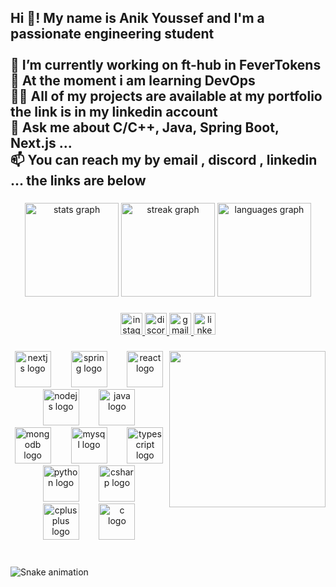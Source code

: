<h2 align="left">Hi 👋! My name is Anik Youssef and I'm a passionate engineering student<br><br>🔭 I’m currently working on ft-hub in FeverTokens<br>🌱 At the moment i am learning DevOps<br>👨‍💻 All of my projects are available at my portfolio the link is in my linkedin account  <br>💬 Ask me about C/C++, Java, Spring Boot, Next.js ...<br>📫 You can reach my by email , discord , linkedin ... the links are below</h2>

###

<div align="center">
  <img src="https://github-readme-stats.vercel.app/api?username=YoussefAnik2304&hide_title=false&hide_rank=false&show_icons=true&include_all_commits=false&count_private=true&disable_animations=false&theme=blue-green&locale=en&hide_border=false" height="150" alt="stats graph"  />
  <img src="https://streak-stats.demolab.com?user=YoussefAnik2304&locale=en&mode=daily&theme=blue-green&hide_border=false&border_radius=4" height="150" alt="streak graph"  />
  <img src="https://github-readme-stats.vercel.app/api/top-langs?username=YoussefAnik2304&locale=en&hide_title=false&layout=compact&card_width=320&langs_count=5&theme=blue-green&hide_border=false" height="150" alt="languages graph"  />
</div>

###

<div align="center">
  <a href="https://www.instagram.com/a.youssef__02/" target="_blank">
    <img src="https://img.shields.io/static/v1?message=Instagram&logo=instagram&label=&color=E4405F&logoColor=white&labelColor=&style=for-the-badge" height="35" alt="instagram logo"  />
  </a>
  <a href="https://www.discordapp.com/users/a.youssef2304" target="_blank">
    <img src="https://img.shields.io/static/v1?message=Discord&logo=discord&label=&color=7289DA&logoColor=white&labelColor=&style=for-the-badge" height="35" alt="discord logo"  />
  </a>
  <a href="youssefanik@gmail.com" target="_blank">
    <img src="https://img.shields.io/static/v1?message=Gmail&logo=gmail&label=&color=D14836&logoColor=white&labelColor=&style=for-the-badge" height="35" alt="gmail logo"  />
  </a>
  <a href="https://www.linkedin.com/in/youssef-anik-937b92273/" target="_blank">
    <img src="https://img.shields.io/static/v1?message=LinkedIn&logo=linkedin&label=&color=0077B5&logoColor=white&labelColor=&style=for-the-badge" height="35" alt="linkedin logo"  />
  </a>
</div>

###

<img align="right" height="250" src="https://camo.githubusercontent.com/469bae80f3a07206e0f2264c099bd7751b1668beb8eadcd3236ede9f236c0db3/68747470733a2f2f696d67732e7365617263682e62726176652e636f6d2f7547426552777a6862694f7068594476476b516e4351595941704b794477314f724448415a3434634639592f72733a6669743a3836303a303a302f673a63652f6148523063484d364c79396e61575a6b2f5969356a62323076615731685a32567a2f4c3268705a32677659573570625746302f5a575174625746754c574e76625842312f644756794c574e765a476c755a7931752f595755326257566a4d7a633462484e6e2f4d576b7a4c6d64705a672e676966"  />

###

<div align="center">
  <img src="https://cdn.jsdelivr.net/gh/devicons/devicon/icons/nextjs/nextjs-original.svg" height="58" alt="nextjs logo"  />
  <img width="24" />
  <img src="https://cdn.jsdelivr.net/gh/devicons/devicon/icons/spring/spring-original.svg" height="58" alt="spring logo"  />
  <img width="24" />
  <img src="https://cdn.jsdelivr.net/gh/devicons/devicon/icons/react/react-original.svg" height="58" alt="react logo"  />
  <img width="24" />
  <img src="https://cdn.jsdelivr.net/gh/devicons/devicon/icons/nodejs/nodejs-original.svg" height="58" alt="nodejs logo"  />
  <img width="24" />
  <img src="https://cdn.jsdelivr.net/gh/devicons/devicon/icons/java/java-original.svg" height="58" alt="java logo"  />
  <img width="24" />
  <img src="https://cdn.jsdelivr.net/gh/devicons/devicon/icons/mongodb/mongodb-original.svg" height="58" alt="mongodb logo"  />
  <img width="24" />
  <img src="https://cdn.jsdelivr.net/gh/devicons/devicon/icons/mysql/mysql-original.svg" height="58" alt="mysql logo"  />
  <img width="24" />
  <img src="https://cdn.jsdelivr.net/gh/devicons/devicon/icons/typescript/typescript-original.svg" height="58" alt="typescript logo"  />
  <img width="24" />
  <img src="https://cdn.jsdelivr.net/gh/devicons/devicon/icons/python/python-original.svg" height="58" alt="python logo"  />
  <img width="24" />
  <img src="https://cdn.jsdelivr.net/gh/devicons/devicon/icons/csharp/csharp-original.svg" height="58" alt="csharp logo"  />
  <img width="24" />
  <img src="https://cdn.jsdelivr.net/gh/devicons/devicon/icons/cplusplus/cplusplus-original.svg" height="58" alt="cplusplus logo"  />
  <img width="24" />
  <img src="https://cdn.jsdelivr.net/gh/devicons/devicon/icons/c/c-original.svg" height="58" alt="c logo"  />
</div>

###

<br clear="both">

<img src="https://raw.githubusercontent.com/YoussefAnik2304/YoussefAnik2304/output/snake.svg" alt="Snake animation" />

###

